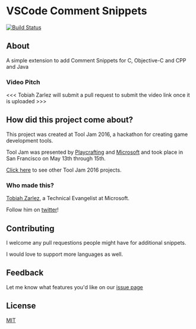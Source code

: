 # VSCode Comment Snippets

[![Build Status](https://travis-ci.org/TobiahZ/vscode-comment-snippets.svg?branch=master)](https://travis-ci.org/TobiahZ/vscode-comment-snippets)

## About

A simple extension to add Comment Snippets for C, Objective-C and CPP and Java

### Video Pitch

<<< Tobiah Zarlez will submit a pull request to submit the video link once it is uploaded >>>

## How did this project come about?

This project was created at Tool Jam 2016, a hackathon for creating game development tools.

Tool Jam was presented by [Playcrafting](https://www.playcrafting.com/) and [Microsoft](https://developer.microsoft.com/) and took place in San Francisco on May 13th through 15th.

[Click here](https://github.com/TobiahZ/ToolJam2016) to see other Tool Jam 2016 projects.

### Who made this?

[Tobiah Zarlez](http://www.TobiahZ.com), a Technical Evangelist at Microsoft.

Follow him on [twitter](https://twitter.com/TobiahZarlez)!

## Contributing

I welcome any pull requestions people might have for additional snippets.

I would love to support more languages as well.

## Feedback

Let me know what features you'd like on our [issue page](https://github.com/TobiahZ/vscode-comment-snippets/issues)

## License

[MIT](LICENSE)